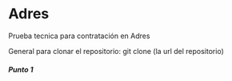 # Adres
Prueba tecnica para contratación en Adres

General para clonar el repositorio:
git clone (la url del repositorio)

##### Punto 1 #####

